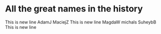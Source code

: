 # All the great names in the history

This is new line
AdamJ
MaciejZ
This is new line
MagdaW
michals
SuheybB
This is new line

